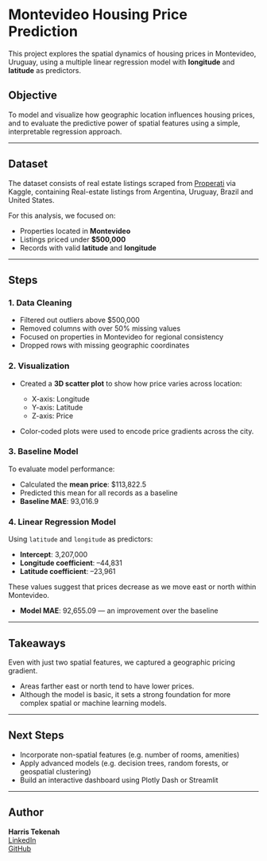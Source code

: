 # Montevideo Housing Price Prediction

This project explores the spatial dynamics of housing prices in Montevideo, Uruguay, using a multiple linear regression model with **longitude** and **latitude** as predictors.

## Objective
To model and visualize how geographic location influences housing prices, and to evaluate the predictive power of spatial features using a simple, interpretable regression approach.

---

## Dataset
The dataset consists of real estate listings scraped from [Properati]([https://www.properati.com.uy](https://www.kaggle.com/datasets/jluza92/argentina-properati-listings-dataset-20202021)) via Kaggle, containing Real-estate listings from Argentina, Uruguay, Brazil and United States.

For this analysis, we focused on:
- Properties located in **Montevideo**
- Listings priced under **$500,000**
- Records with valid **latitude** and **longitude**

---

## Steps

### 1. Data Cleaning
- Filtered out outliers above $500,000
- Removed columns with over 50% missing values
- Focused on properties in Montevideo for regional consistency
- Dropped rows with missing geographic coordinates

### 2. Visualization
- Created a **3D scatter plot** to show how price varies across location:
  - X-axis: Longitude  
  - Y-axis: Latitude  
  - Z-axis: Price

- Color-coded plots were used to encode price gradients across the city.

### 3. Baseline Model
To evaluate model performance:
- Calculated the **mean price**: \$113,822.5
- Predicted this mean for all records as a baseline
- **Baseline MAE**: 93,016.9

### 4. Linear Regression Model
Using `latitude` and `longitude` as predictors:
- **Intercept**: 3,207,000  
- **Longitude coefficient**: –44,831  
- **Latitude coefficient**: –23,961  

These values suggest that prices decrease as we move east or north within Montevideo.

- **Model MAE**: 92,655.09 — an improvement over the baseline

---

## Takeaways
Even with just two spatial features, we captured a geographic pricing gradient.
- Areas farther east or north tend to have lower prices.
- Although the model is basic, it sets a strong foundation for more complex spatial or machine learning models.

---

## Next Steps
- Incorporate non-spatial features (e.g. number of rooms, amenities)
- Apply advanced models (e.g. decision trees, random forests, or geospatial clustering)
- Build an interactive dashboard using Plotly Dash or Streamlit

---

## Author

**Harris Tekenah**  
[LinkedIn](https://www.linkedin.com/in/harris-tekenah-981223307/)  
[GitHub](https://github.com/HarrisTekenah)
